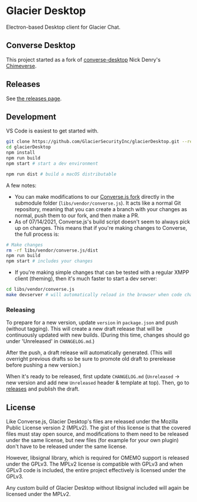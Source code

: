 # Glacier Desktop

Electron-based Desktop client for Glacier Chat.

## Converse Desktop

This project started as a fork of [converse-desktop](https://github.com/conversejs/converse-desktop) Nick Denry's [Chimeverse](https://github.com/conversejs/converse-desktop).

## Releases

See [the releases page](https://github.com/GlacierSecurityInc/glacierDesktop/releases).

## Development

VS Code is easiest to get started with.

```bash
git clone https://github.com/GlacierSecurityInc/glacierDesktop.git --recurse-submodules
cd glacierDesktop
npm install
npm run build
npm start # start a dev environment

npm run dist # build a macOS distributable
```

A few notes:
- You can make modifications to our [Converse.js fork](https://github.com/GlacierSecurityInc/converse.js) directly in the submodule folder (`libs/vendor/converse.js`). It acts like a normal Git repository, meaning that you can create a branch with your changes as normal, push them to our fork, and then make a PR.
- As of 07/14/2021, Converse.js's build script doesn't seem to always pick up on changes. This means that if you're making changes to Converse, the full process is:

```bash
# Make changes
rm -rf libs/vendor/converse.js/dist
npm run build
npm start # includes your changes
```

- If you're making simple changes that can be tested with a regular XMPP client (theming), then it's much faster to start a dev server:

```bash
cd libs/vendor/converse.js
make devserver # will automatically reload in the browser when code changes
```

### Releasing

To prepare for a new version, update `version` in `package.json` and push (without tagging). This will create a new draft release that will be continuously updated with new builds. (During this time, changes should go under 'Unreleased' in `CHANGELOG.md`.)

After the push, a draft release will automatically generated. (This will overright previous drafts so be sure to promote old draft to prerelease before pushing a new version.)

When it's ready to be released, first update `CHANGELOG.md` (`Unreleased` -> new version and add new `Unreleased` header & template at top). Then, go to [releases](https://github.com/GlacierSecurityInc/glacierDesktop/releases) and publish the draft.


## License

Like Converse.js, Glacier Desktop's files are released under the Mozilla Public License version 2 (MPLv2). The gist of this license is that the covered files must stay open source, and modifications to them need to be released under the same license, but new files (for example for your own plugin) don't have to be released under the same license.

However, libsignal library, which is required for OMEMO support is released under the GPLv3. The MPLv2 license is compatible with GPLv3 and when GPLv3 code is included, the entire project effectively is licensed under the GPLv3.

Any custom build of Glacier Desktop without libsignal included will again be licensed under the MPLv2.
